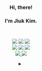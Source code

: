 
<br/>

### <div align="center">Hi, there!</div>
### <div align="center">I'm Jiuk Kim.</div>

<br/>

<!--
<p align="center">
  <img src='./src/craby_moving.png' height='300'>
</p>
-->

<!--
<p align="center">
  <picture>
    <source media="(prefers-color-scheme: light)" srcset="https://user-images.githubusercontent.com/99459331/154815441-9c45cc41-47b2-4054-834b-5fb082d37f1c.gif">
    <source media="(prefers-color-scheme: dark)" srcset="https://user-images.githubusercontent.com/99459331/154815600-359f1ed4-5b9c-4606-857b-a1556816e9d6.gif">
    <img alt="Shows a black logo in light color mode and a white one in dark color mode." src="https://user-images.githubusercontent.com/25423296/163456779-a8556205-d0a5-45e2-ac17-42d089e3c3f8.png" width=300>
  </picture>
</p>![image](https://user-images.githubusercontent.com/99459331/203001800-8a00ca54-c166-428c-9c36-9627e5f0f691.png)

-->

<!--
<p align="center">
<a href="https://next-likelion.co.kr/" target="_blank">
    <img src="https://github-badge-maker.herokuapp.com/badge?logo=likelion&name=Likelion&color=34567C"/>
  </a>
  <a href="https://bada-web-service.vercel.app/" target="_blank">
    <img src="https://github-badge-maker.herokuapp.com/badge?logo=bada&name=bada&color=34567C"/>
  </a>
  <a href="https://bada-web-service.vercel.app/" target="_blank">
    <img src="https://github-badge-maker.herokuapp.com/badge?logo=gdsc&name=Kugods&color=34567C"/>
  </a>
  <br/>
  <a href='https://ku3ds-web-service.vercel.app'>
    <img src="https://github-badge-maker.herokuapp.com/badge?logo=ku3ds&name=KU-3DS&color=34567C"/>
  </a>
  <a href="https://brightician-web-service.vercel.app/" target="_blank">
    <img src="https://github-badge-maker.herokuapp.com/badge?logo=brightics&name=Brightician&color=34567C"/>
  </a>
  <br/>
  
  <a href="mailto:austin.jiuk.kim@gmail.com" target="_blank">
    <img src="https://img.shields.io/badge/Gmail-d14836?style=flat-square&logo=Gmail&logoColor=white&link=austin.jiuk.kim@gmail.com"/>
  </a>
   <a href="https://ziweek.github.io/" target="_blank">
     <img src="https://img.shields.io/badge/GitHub%20Pages-222222?style=flat-square&logo=GitHub&logoColor=white&link=https://ziweek.github.io/"/>
  </a>
</p>

-->
<p align="center">
  <img src="https://img.shields.io/badge/React-2599ED?style=flat-square&logo=React&logoColor=white"/>
  <img src="https://img.shields.io/badge/Next.js-000000?style=flat-square&logo=Next.js&logoColor=white"/>
  <img src="https://img.shields.io/badge/Flutter-02569B?style=flat-square&logo=Flutter&logoColor=white"/>
  <br/>
  <img src="https://img.shields.io/badge/Nest.js-E0234E?style=flat-square&logo=Nestjs&logoColor=white"/>
  <img src="https://img.shields.io/badge/FastAPI-009688?style=flat-square&logo=FastAPI&logoColor=white"/>
  <img src="https://img.shields.io/badge/Spring%20Boot-6DB33F?style=flat-square&logo=Spring Boot&logoColor=white"/>
  <br/>
  
  <a href="https://www.linkedin.com/in/alex-jiuk-kim-42248325a/" target="_blank">
    <img src="https://img.shields.io/badge/LinkedIn-0A66C2?style=flat-square&logo=LinkedIn&logoColor=white"/>
  </a>
  <a href="mailto:alex.jiuk.kim@gmail.com" target="_blank">
    <img src="https://img.shields.io/badge/Gmail-d14836?style=flat-square&logo=Gmail&logoColor=white"/>
  </a>
  <!--
   <a href="https://ziweek.github.io/" target="_blank">
     <img src="https://img.shields.io/badge/GitHub%20Pages-222222?style=flat-square&logo=GitHub&logoColor=white&link=https://ziweek.github.io/"/>
  </a>
-->
</p>

<details align="center">
   <summary>
     <h2></h2>
   </summary>

<div><h4>Playground</h4></div>
<p align="center">
  <a href='https://leetcode.com/ziwook/' target="_blank">
     <img src="https://img.shields.io/badge/LeetCode-FFA116?style=flat-square&logo=LeetCode&logoColor=white"/>
  </a>
  <a href='https://www.kaggle.com/ziwook' target="_blank">
     <img src="https://img.shields.io/badge/Kaggle-20BEFF?style=flat-square&logo=Kaggle&logoColor=white"/>
  </a>
</p>
  
<div><h4>Tech Stack</h4></div>
<p align="center">
     <img src="https://img.shields.io/badge/Scikit%20Learn-F7931E?style=flat-square&logo=scikit-learn&logoColor=white"/>
     <img src="https://img.shields.io/badge/TensorFlow-ff6f00?style=flat-square&logo=TensorFlow&logoColor=white"/>
     <img src="https://img.shields.io/badge/PyTorch-ee4c2c?style=flat-square&logo=PyTorch&logoColor=white"/> 
     <br/>
     <img src="https://img.shields.io/badge/Tableau-E97627?style=flat-square&logo=Tableau&logoColor=white"/>
     <img src="https://img.shields.io/badge/Google%20Analytics-E37400?style=flat-square&logo=Google%20Analytics&logoColor=white"/>
</p>
  
<p align="center">
     <img src="https://img.shields.io/badge/React-2599ED?style=flat-square&logo=React&logoColor=white"/>
     <img src="https://img.shields.io/badge/React%20Native-2599ED?style=flat-square&logo=React&logoColor=white"/>
     <img src="https://img.shields.io/badge/Next.js-000000?style=flat-square&logo=Next.js&logoColor=white"/>
     <img src="https://img.shields.io/badge/Flutter-02569B?style=flat-square&logo=Flutter&logoColor=white"/>
     <br/>
     <img src="https://img.shields.io/badge/Django-092E20?style=flat-square&logo=Django&logoColor=white"/> 
     <img src="https://img.shields.io/badge/Node.js-339933?style=flat-square&logo=Node.js&logoColor=white"/>
    <img src="https://img.shields.io/badge/Nest.js-E0234E?style=flat-square&logo=Nestjs&logoColor=white"/>
    <img src="https://img.shields.io/badge/FastAPI-009688?style=flat-square&logo=FastAPI&logoColor=white"/>
    <img src="https://img.shields.io/badge/Spring%20Boot-6DB33F?style=flat-square&logo=Spring Boot&logoColor=white"/>
    <img src="https://img.shields.io/badge/axum-000000?style=flat-square&logo=rust&logoColor=white"/>
    <img src="https://img.shields.io/badge/Gin-00ADD8?style=flat-square&logo=Go&logoColor=white"/>
     <br/>
     <img src="https://img.shields.io/badge/MySQL-4479A1?style=flat-square&logo=MySQL&logoColor=white"/>
     <img src="https://img.shields.io/badge/MongoDB-47A248?style=flat-square&logo=MongoDB&logoColor=white"/>
     <img src="https://img.shields.io/badge/PostgreSQL-4169E1?style=flat-square&logo=PostgreSQL&logoColor=white"/>
</p>
  
<p align="center"> 
     <img src="https://img.shields.io/badge/Docker-2496ED?style=flat-square&logo=Docker&logoColor=white"/>
     <img src="https://img.shields.io/badge/Portainer-13BEF9?style=flat-square&logo=Portainer&logoColor=white"/>
     <img src="https://img.shields.io/badge/Kubernetes-326CE5?style=flat-square&logo=Kubernetes&logoColor=white"/>
     <br/>
     <img src="https://img.shields.io/badge/Amazon%20AWS-232F3E?style=flat-square&logo=Amazon%20AWS&logoColor=white"/>
     <img src="https://img.shields.io/badge/Google%20Cloud-4285F4?style=flat-square&logo=Google%20Cloud&logoColor=white"/>
     <img src="https://img.shields.io/badge/Firebase-FFCA28?style=flat-square&logo=Firebase&logoColor=white"/>
     <br/>
     <img src="https://img.shields.io/badge/GitHub%20Actions-181717?style=flat-square&logo=GitHub%20Actions&logoColor=white"/>
     <img src="https://img.shields.io/badge/Jenkins-D24939?style=flat-square&logo=Jenkins&logoColor=white"/>
     <img src="https://img.shields.io/badge/GitLab-FC6D26?style=flat-square&logo=GitLab&logoColor=white"/>
 </p>
<br/>

<p align="center"> 
  <img src="https://img.shields.io/badge/GraphQL-E10098?style=flat-square&logo=GraphQL&logoColor=white"/>
</p> 
  
<p align="center"> 
     <img src="https://img.shields.io/badge/Solidity-363636?style=flat-square&logo=Solidity&logoColor=white"/>
 </p>
<br/>
  

   <p align="center">
     <a href='https://github.com/anuraghazra/github-readme-stats'>
     <img src='https://github-readme-stats.vercel.app/api/top-langs/?username=ziweek&layout=compact' width=400>
     </a>
      <br/>
     <a href='https://github.com/anuraghazra/github-readme-stats'>
     <img src='https://github-readme-stats.vercel.app/api?username=ziweek&show_icons=true' width=400>
     </a>
   </p>
  
  
  
  
</details>


